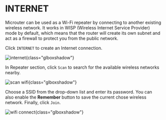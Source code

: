 # INTERNET

Microuter can be used as a Wi-Fi repeater by connecting to another existing wireless network. It works in WISP (Wireless Internet Service Provider) mode by default, which means that the router will create its own subnet and act as a firewall to protect you from the public network.

Click `INTERNET` to create an Internet connection.

![internet](https://static.gl-inet.com/docs/en/3/setup/gl-usb150/internet/internet.jpg){class="glboxshadow"}

In Repeater section, click `Scan` to search for the available wireless networks nearby.

![scan wifi](https://static.gl-inet.com/docs/en/3/setup/gl-usb150/internet/wisp1.jpg){class="glboxshadow"}

Choose a SSID from the drop-down list and enter its password. You can also enable the **Remember** button to save the current chose wireless network. Finally, click `Join`.

![wifi connect](https://static.gl-inet.com/docs/en/3/setup/gl-usb150/internet/wisp2.jpg){class="glboxshadow"}
